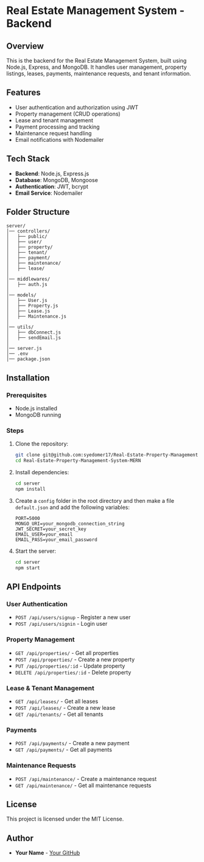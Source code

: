 # Real Estate Management System - Backend

## Overview
This is the backend for the Real Estate Management System, built using Node.js, Express, and MongoDB. It handles user management, property listings, leases, payments, maintenance requests, and tenant information.

## Features
- User authentication and authorization using JWT
- Property management (CRUD operations)
- Lease and tenant management
- Payment processing and tracking
- Maintenance request handling
- Email notifications with Nodemailer

## Tech Stack
- **Backend**: Node.js, Express.js
- **Database**: MongoDB, Mongoose
- **Authentication**: JWT, bcrypt
- **Email Service**: Nodemailer

## Folder Structure
```
server/
│── controllers/
│   ├── public/
│   ├── user/
│   ├── property/
│   ├── tenant/
│   ├── payment/
│   ├── maintenance/
│   ├── lease/
│
│── middlewares/
│   ├── auth.js
│
│── models/
│   ├── User.js
│   ├── Property.js
│   ├── Lease.js
│   ├── Maintenance.js
│
│── utils/
│   ├── dbConnect.js
│   ├── sendEmail.js
│
│── server.js
│── .env
│── package.json
```

## Installation
### Prerequisites
- Node.js installed
- MongoDB running

### Steps
1. Clone the repository:
   ```sh
   git clone git@github.com:syedomer17/Real-Estate-Property-Management-System-MERN.git
   cd Real-Estate-Property-Management-System-MERN
   ```
2. Install dependencies:
   ```sh
   cd server
   npm install
   ```
3. Create a `config` folder in the root directory and then make a file `default.json` and add the following variables:
   ```config
   PORT=5000
   MONGO_URI=your_mongodb_connection_string
   JWT_SECRET=your_secret_key
   EMAIL_USER=your_email
   EMAIL_PASS=your_email_password
   ```
4. Start the server:
   ```sh
   cd server 
   npm start
   ```

## API Endpoints
### User Authentication
- `POST /api/users/signup` - Register a new user
- `POST /api/users/signin` - Login user

### Property Management
- `GET /api/properties/` - Get all properties
- `POST /api/properties/` - Create a new property
- `PUT /api/properties/:id` - Update property
- `DELETE /api/properties/:id` - Delete property

### Lease & Tenant Management
- `GET /api/leases/` - Get all leases
- `POST /api/leases/` - Create a new lease
- `GET /api/tenants/` - Get all tenants

### Payments
- `POST /api/payments/` - Create a new payment
- `GET /api/payments/` - Get all payments

### Maintenance Requests
- `POST /api/maintenance/` - Create a maintenance request
- `GET /api/maintenance/` - Get all maintenance requests

## License
This project is licensed under the MIT License.

## Author
- **Your Name** - [Your GitHub](https://github.com/syedomer17)
